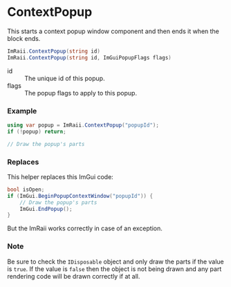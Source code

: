 # ContextPopup

This starts a context popup window component and then ends it when the block
ends.

```csharp
ImRaii.ContextPopup(string id)
ImRaii.ContextPopup(string id, ImGuiPopupFlags flags)
```

<dl>
    <dt>id</dt>
    <dd>The unique id of this popup.</dd>
    <dt>flags</dt>
    <dd>The popup flags to apply to this popup.</dd>
</dl>

### Example

```csharp
using var popup = ImRaii.ContextPopup("popupId");
if (!popup) return;

// Draw the popup's parts
```

### Replaces

This helper replaces this ImGui code:

```csharp
bool isOpen;
if (ImGui.BeginPopupContextWindow("popupId")) {
    // Draw the popup's parts
    ImGui.EndPopup();
}
```

But the ImRaii works correctly in case of an exception.

### Note

Be sure to check the <code>IDisposable</code> object and only draw the parts if
the value is <code>true</code>. If the value is <code>false</code> then the
object is not being drawn and any part rendering code will be drawn correctly if
at all.
